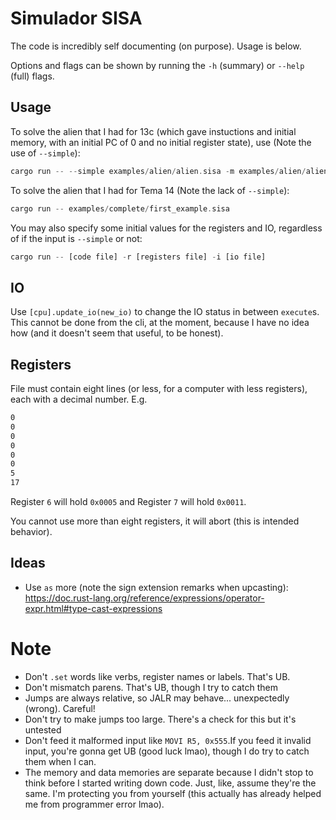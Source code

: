 # Simulador SISA

The code is incredibly self documenting (on purpose). Usage is below.

Options and flags can be shown by running the `-h` (summary) or `--help` (full) flags.

## Usage
To solve the alien that I had for 13c (which gave instuctions and initial memory, with an initial
PC of 0 and no initial register state), use (Note the use of `--simple`): 

```rs
cargo run -- --simple examples/alien/alien.sisa -m examples/alien/alien.smem -i examples/alien/alien.sio 
```

To solve the alien that I had for Tema 14  (Note the lack of `--simple`):
```rs
cargo run -- examples/complete/first_example.sisa
```

You may also specify some initial values for the registers and IO, regardless of if the 
input is `--simple` or not:

```rs
cargo run -- [code file] -r [registers file] -i [io file]
```

## IO
Use `[cpu].update_io(new_io)` to change the IO status in between `execute`s. This cannot be done
from the cli, at the moment, because I have no idea how (and it doesn't seem that useful, to be 
honest).

## Registers
File must contain eight lines (or less, for a computer with less registers), each with a decimal number. E.g.
```txt
0
0
0
0
0
0
5
17
```

Register `6` will hold `0x0005` and Register `7` will hold `0x0011`.

You cannot use more than eight registers, it will abort (this is intended behavior).


## Ideas
- Use `as` more (note the sign extension remarks when upcasting): https://doc.rust-lang.org/reference/expressions/operator-expr.html#type-cast-expressions


# Note
- Don't `.set` words like verbs, register names or labels. That's UB.
- Don't mismatch parens. That's UB, though I try to catch them
- Jumps are always relative, so JALR may behave... unexpectedly (wrong). Careful!
- Don't try to make jumps too large. There's a check for this but it's untested
- Don't feed it malformed input like `MOVI R5, 0x555`.If you feed it invalid input, you're gonna get UB (good luck lmao), though I do
try to catch them when I can.
- The memory and data memories are separate because I didn't stop to think before I started 
writing down code. Just, like, assume they're the same. I'm protecting you from yourself (this actually
has already helped me from programmer error lmao).
